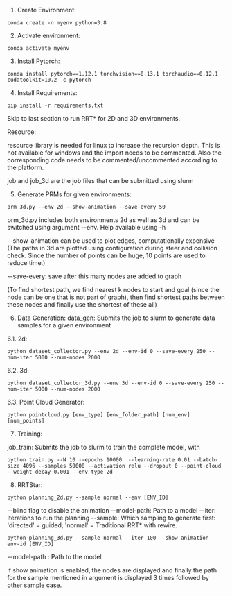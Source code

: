 1. Create Environment:
```
conda create -n myenv python=3.8
```

2. Activate environment:
```
conda activate myenv
```

3. Install Pytorch:
```
conda install pytorch==1.12.1 torchvision==0.13.1 torchaudio==0.12.1 cudatoolkit=10.2 -c pytorch
```

4. Install Requirements:
```
pip install -r requirements.txt
```

Skip to last section to run RRT* for 2D and 3D environments.


Resource:

resource library is needed for linux to increase the recursion depth. This is not available for windows and the import needs to be commented. Also the corresponding code needs to be commented/uncommented according to the platform.

job and job_3d are the job files that can be submitted using slurm

5. Generate PRMs for given environments:
```
prm_3d.py --env 2d --show-animation --save-every 50
```

prm_3d.py includes both environments 2d as well as 3d and can be switched using argument --env. Help available using -h

--show-animation can be used to plot edges, computationally expensive
(The paths in 3d are plotted using configuration during steer and collision check. Since the number of points can be huge, 10 points are used to reduce time.)

--save-every: save after this many nodes are added to graph

(To find shortest path, we find nearest k nodes to start and goal (since the node can be one that is not part of graph), then find shortest paths between these nodes and finally use the shortest of these all)

6. Data Generation:
data_gen: Submits the job to slurm to generate data samples for a given environment

6.1. 2d:
``` 
python dataset_collector.py --env 2d --env-id 0 --save-every 250 --num-iter 5000 --num-nodes 2000
```
6.2. 3d: 
```
python dataset_collector_3d.py --env 3d --env-id 0 --save-every 250 --num-iter 5000 --num-nodes 2000
```

6.3. Point Cloud Generator:
```
python pointcloud.py [env_type] [env_folder_path] [num_env] [num_points]
```

7. Training: 

job_train: Submits the job to slurm to train the complete model, with 

```
python train.py --N 10 --epochs 10000  --learning-rate 0.01 --batch-size 4096 --samples 50000 --activation relu --dropout 0 --point-cloud --weight-decay 0.001 --env-type 2d
```

8. RRTStar:

```
python planning_2d.py --sample normal --env [ENV_ID] 
```

--blind flag to disable the animation
--model-path: Path to a model
--iter: Iterations to run the planning
--sample: Which sampling to generate first: 'directed' = guided, 'normal' = Traditional RRT* with rewire.


```
python planning_3d.py --sample normal --iter 100 --show-animation --env-id [ENV_ID]
```
--model-path : Path to the model

if show animation is enabled, the nodes are displayed and finally the path for the sample mentioned in argument is displayed 3 times followed by other sample case.

